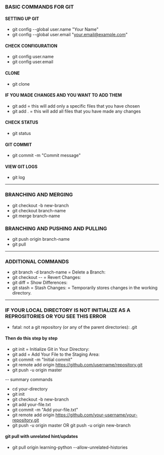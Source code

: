 
### BASIC COMMANDS FOR GIT

#### SETTING UP GIT
- git config --global user.name "Your Name"
- git config --global user.email "your.email@example.com"

#### CHECK CONFIGURATION
- git config user.name
- git config user.email

#### CLONE
- git clone <url>

#### IF YOU MADE CHANGES AND YOU WANT TO ADD THEM
- git add <file> = this will add only a specific files that you have chosen
- git add . = this will add all files that you have made any changes

#### CHECK STATUS
- git status

#### GIT COMMIT
- git commit -m "Commit message"

#### VIEW GIT LOGS
- git log

---

### BRANCHING AND MERGING
- git checkout -b new-branch
- git checkout branch-name
- git merge branch-name

### BRANCHING AND PUSHING AND PULLING
- git push origin branch-name
- git pull

---

### ADDITIONAL COMMANDS 
- git branch -d branch-name = Delete a Branch:
- git checkout -- <file> = Revert Changes:
- git diff = Show Differences:
- git stash = Stash Changes: = Temporarily stores changes in the working directory.


---


### IF YOUR LOCAL DIRECTORY IS NOT INITIALIZE AS A REPROSITORIES OR YOU SEE THIS ERROR
- fatal: not a git repository (or any of the parent directories): .git

#### Then do this step by step
- git init = Initialize Git in Your Directory:
- git add <file> = Add Your File to the Staging Area:
- git commit -m "Initial commit"
- git remote add origin https://github.com/username/repository.git
- git push -u origin master

-- summary commands 
- cd your-directory
- git init
- git checkout -b new-branch
- git add your-file.txt
- git commit -m "Add your-file.txt"
- git remote add origin https://github.com/your-username/your-repository.git
- git push -u origin master  OR git push -u origin new-branch


#### git pull with unrelated hint/updates
- git pull origin learning-python --allow-unrelated-histories


